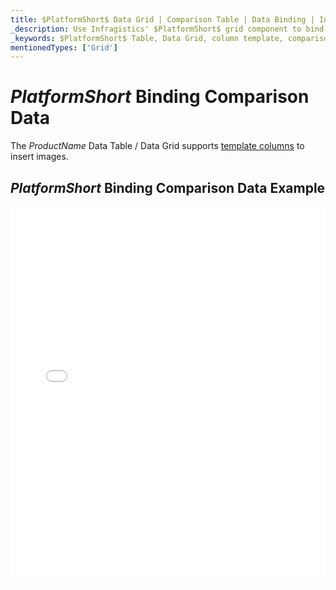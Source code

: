 ```yaml
---
title: $PlatformShort$ Data Grid | Comparison Table | Data Binding | Infragistics
_description: Use Infragistics' $PlatformShort$ grid component to bind to comparison data. View our $ProductName$ table demos!
_keywords: $PlatformShort$ Table, Data Grid, column template, comparison data, $ProductName$, data binding, Infragistics
mentionedTypes: ['Grid']
---
```


# $PlatformShort$ Binding Comparison Data

The $ProductName$ Data Table / Data Grid supports [template columns](data-grid-column-types.md#template-column) to insert images.

## $PlatformShort$ Binding Comparison Data Example

<div class="sample-container loading" style="height: 600px">
    <iframe id="data-grid-type-comparison-table-iframe" src='{environment:demosBaseUrl}/grids/data-grid-type-comparison-table' width="100%" height="100%" seamless frameBorder="0" onload="onXPlatSampleIframeContentLoaded(this);" alt="$PlatformShort$ Binding Comparison Data Example"></iframe>
</div>
<sample-button src="grids/data-grid/type-comparison-table"></sample-button>
